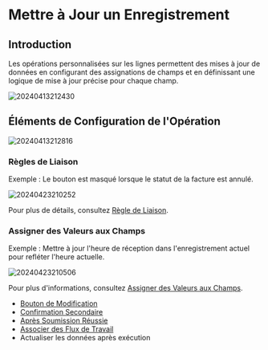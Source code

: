 # Mettre à Jour un Enregistrement

## Introduction

Les opérations personnalisées sur les lignes permettent des mises à jour de données en configurant des assignations de champs et en définissant une logique de mise à jour précise pour chaque champ.

![20240413212430](https://static-docs.nocobase.com/20240413212430.png)

## Éléments de Configuration de l'Opération

![20240413212816](https://static-docs.nocobase.com/20240413212816.png)

### Règles de Liaison

Exemple : Le bouton est masqué lorsque le statut de la facture est annulé.

![20240423210252](https://static-docs.nocobase.com/20240423210252.png)

Pour plus de détails, consultez [Règle de Liaison](/handbook/ui/actions/action-settings/linkage-rule).

### Assigner des Valeurs aux Champs

Exemple : Mettre à jour l'heure de réception dans l'enregistrement actuel pour refléter l'heure actuelle.

![20240423210506](https://static-docs.nocobase.com/20240423210506.png)

Pour plus d'informations, consultez [Assigner des Valeurs aux Champs](/handbook/ui/actions/action-settings/assign-values).

- [Bouton de Modification](/handbook/ui/actions/action-settings/edit-button)
- [Confirmation Secondaire](/handbook/ui/actions/action-settings/double-check)
- [Après Soumission Réussie](/handbook/ui/actions/action-settings/affter-successful)
- [Associer des Flux de Travail](/handbook/ui/actions/action-settings/bind-workflow)
- Actualiser les données après exécution
